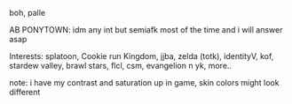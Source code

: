 boh, palle

AB PONYTOWN: idm any int but semiafk most of the time and i will answer asap

Interests: splatoon, Cookie run Kingdom, jjba, zelda (totk), identityV, kof, stardew valley, brawl stars, flcl, csm, evangelion n yk, more..

note: i have my contrast and saturation up in game, skin colors might look different
